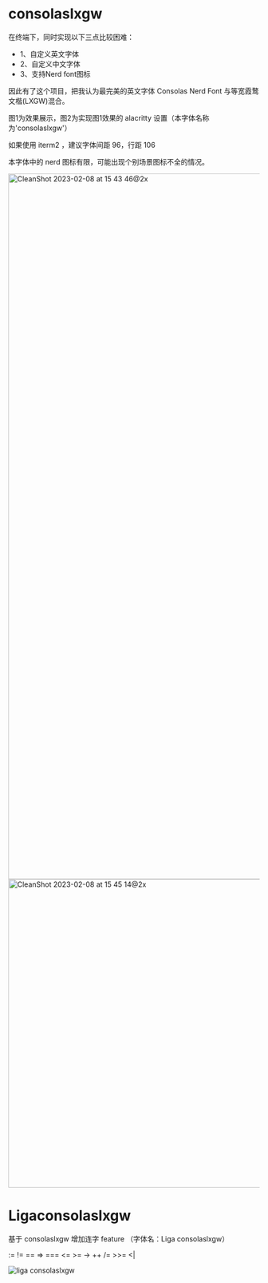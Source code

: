 # consolaslxgw

在终端下，同时实现以下三点比较困难：

- 1、自定义英文字体
- 2、自定义中文字体
- 3、支持Nerd font图标

因此有了这个项目，把我认为最完美的英文字体 Consolas Nerd Font 与等宽霞鹜文楷(LXGW)混合。

图1为效果展示，图2为实现图1效果的 alacritty 设置（本字体名称为'consolaslxgw'）

如果使用 iterm2 ，建议字体间距 96，行距 106

本字体中的 nerd 图标有限，可能出现个别场景图标不全的情况。

<img width="1413" alt="CleanShot 2023-02-08 at 15 43 46@2x" src="https://user-images.githubusercontent.com/90915827/217466041-ff954cec-669c-4eb3-864a-48f9fe06d661.png">
<img width="618" alt="CleanShot 2023-02-08 at 15 45 14@2x" src="https://user-images.githubusercontent.com/90915827/217466288-974388a9-b547-4f4d-9172-86d7679f0b6c.png">

# Ligaconsolaslxgw

基于 consolaslxgw 增加连字 feature （字体名：Liga consolaslxgw）

:= != == => === <= >= -> ++ /= >>= <|

![liga consolaslxgw](https://github.com/user-attachments/assets/ebb17e4c-5d67-4628-9cbc-2c2a5b8a56ce)
